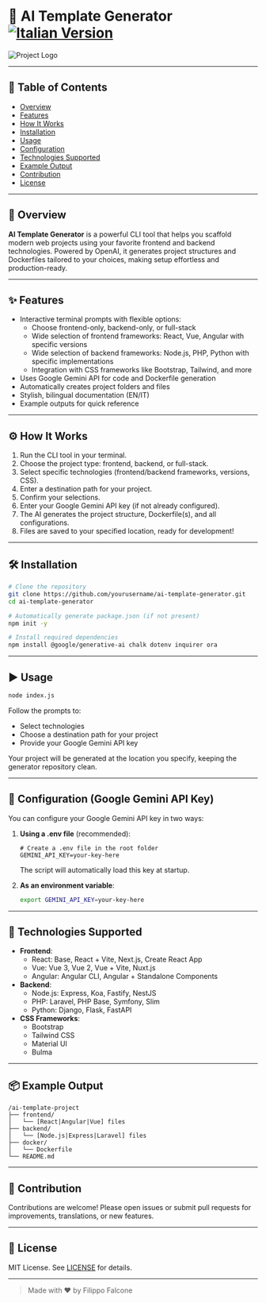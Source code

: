 # 🚀 AI Template Generator [![Italian Version](https://img.shields.io/badge/Italian-🇮🇹-green.svg)](README.it.md)

![Project Logo](https://via.placeholder.com/150x50?text=AI+Template+Generator)

---

## 📑 Table of Contents

- [Overview](#overview)
- [Features](#features)
- [How It Works](#how-it-works)
- [Installation](#installation)
- [Usage](#usage)
- [Configuration](#configuration-google-gemini-api-key)
- [Technologies Supported](#technologies-supported)
- [Example Output](#example-output)
- [Contribution](#contribution)
- [License](#license)

---

## 🧠 Overview

**AI Template Generator** is a powerful CLI tool that helps you scaffold modern web projects using your favorite frontend and backend technologies. Powered by OpenAI, it generates project structures and Dockerfiles tailored to your choices, making setup effortless and production-ready.

---

## ✨ Features

- Interactive terminal prompts with flexible options:
  - Choose frontend-only, backend-only, or full-stack
  - Wide selection of frontend frameworks: React, Vue, Angular with specific versions
  - Wide selection of backend frameworks: Node.js, PHP, Python with specific implementations
  - Integration with CSS frameworks like Bootstrap, Tailwind, and more
- Uses Google Gemini API for code and Dockerfile generation
- Automatically creates project folders and files
- Stylish, bilingual documentation (EN/IT)
- Example outputs for quick reference

---

## ⚙️ How It Works

1. Run the CLI tool in your terminal.
2. Choose the project type: frontend, backend, or full-stack.
3. Select specific technologies (frontend/backend frameworks, versions, CSS).
4. Enter a destination path for your project.
5. Confirm your selections.
6. Enter your Google Gemini API key (if not already configured).
7. The AI generates the project structure, Dockerfile(s), and all configurations.
8. Files are saved to your specified location, ready for development!

---

## 🛠️ Installation

```bash
# Clone the repository
git clone https://github.com/yourusername/ai-template-generator.git
cd ai-template-generator

# Automatically generate package.json (if not present)
npm init -y

# Install required dependencies
npm install @google/generative-ai chalk dotenv inquirer ora
```

---

## ▶️ Usage

```bash
node index.js
```

Follow the prompts to:

- Select technologies
- Choose a destination path for your project
- Provide your Google Gemini API key

Your project will be generated at the location you specify, keeping the generator repository clean.

---

## 🔑 Configuration (Google Gemini API Key)

You can configure your Google Gemini API key in two ways:

1. **Using a .env file** (recommended):

   ```
   # Create a .env file in the root folder
   GEMINI_API_KEY=your-key-here
   ```

   The script will automatically load this key at startup.

2. **As an environment variable**:

   ```bash
   export GEMINI_API_KEY=your-key-here
   ```

---

## 🧩 Technologies Supported

- **Frontend**:
  - React: Base, React + Vite, Next.js, Create React App
  - Vue: Vue 3, Vue 2, Vue + Vite, Nuxt.js
  - Angular: Angular CLI, Angular + Standalone Components
- **Backend**:
  - Node.js: Express, Koa, Fastify, NestJS
  - PHP: Laravel, PHP Base, Symfony, Slim
  - Python: Django, Flask, FastAPI
- **CSS Frameworks**:
  - Bootstrap
  - Tailwind CSS
  - Material UI
  - Bulma

---

## 📦 Example Output

```
/ai-template-project
├── frontend/
│   └── [React|Angular|Vue] files
├── backend/
│   └── [Node.js|Express|Laravel] files
├── docker/
│   └── Dockerfile
└── README.md
```

---

## 🤝 Contribution

Contributions are welcome! Please open issues or submit pull requests for improvements, translations, or new features.

---

## 📄 License

MIT License. See [LICENSE](LICENSE) for details.

---

> Made with ❤️ by Filippo Falcone
